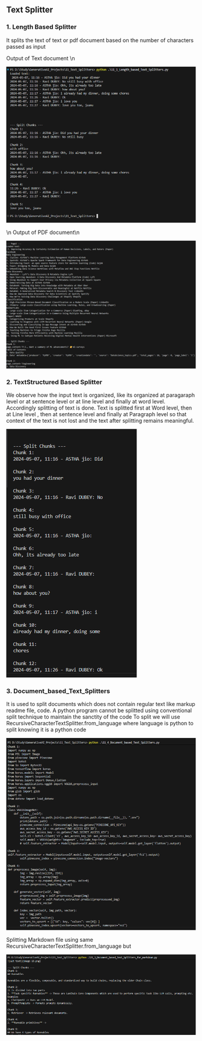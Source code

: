 ## Text Splitter

### 1. Length Based Splitter

It splits the text of text or pdf document based on the number of characters passed as input

Output of  Text document \n

![alt text](image.png)

\n Output of  PDF document\n

![alt text](image-1.png)


### 2. TextStructured Based Splitter

We observe how the input text is organized, like its organized at paragaraph level or at sentence level or at line level and finally at word level.
Accordingly splitting of text is done.
Text is splitted first at Word level, then at Line level , then at sentence level and finally at Paragraph level so that context of the text is not lost and the text after splitting remains meaningful.

![alt text](image-2.png)

### 3. Document_based_Text_Splitters

It is used to split documents which does not contain regular text like markup readme file, code.
A python program cannot be splitted using conventional split technique to maintain the sanctity of the code
To split we will  use RecursiveCharacterTextSplitter.from_language where language is python to split knowing it is a python code
<!-- splitter = RecursiveCharacterTextSplitter.from_language(
    language= Language.PYTHON,
    chunk_size = 700,
    chunk_overlap = 0,
) -->

![alt text](image-5.png)

Splitting Markdown file using same RecursiveCharacterTextSplitter.from_language but
<!-- splitter = RecursiveCharacterTextSplitter.from_language(
    language= Language.MARKDOWN,
    chunk_size = 300,
    chunk_overlap = 0,
) -->
![alt text](image-6.png)